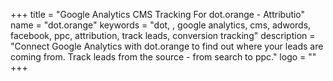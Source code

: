 +++
title = "Google Analytics CMS Tracking For dot.orange - Attributio"
name = "dot.orange"
keywords = "dot, , google analytics, cms, adwords, facebook, ppc, attribution, track leads, conversion tracking"
description = "Connect Google Analytics with dot.orange to find out where your leads are coming from. Track leads from the source - from search to ppc."
logo = ""
+++

